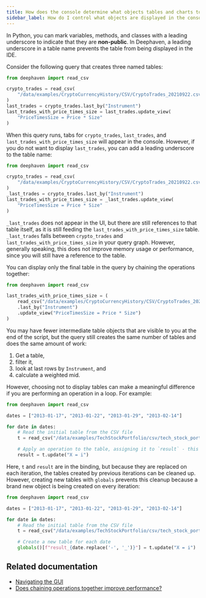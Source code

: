```yaml
---
title: How does the console determine what objects tables and charts to display?
sidebar_label: How do I control what objects are displayed in the console?
---
```


In Python, you can mark variables, methods, and classes with a leading underscore to indicate that they are **non-public**. In Deephaven, a leading underscore in a table name prevents the table from being displayed in the IDE.

Consider the following query that creates three named tables:

```python order=crypto_trades,last_trades,last_trades_with_price_times_size
from deephaven import read_csv

crypto_trades = read_csv(
    "/data/examples/CryptoCurrencyHistory/CSV/CryptoTrades_20210922.csv"
)
last_trades = crypto_trades.last_by("Instrument")
last_trades_with_price_times_size = last_trades.update_view(
    "PriceTimesSize = Price * Size"
)
```

When this query runs, tabs for `crypto_trades`, `last_trades`, and `last_trades_with_price_times_size` will appear in the console. However, if you do not want to display `last_trades`, you can add a leading underscore to the table name:

```python order=crypto_trades,last_trades_with_price_times_size
from deephaven import read_csv

crypto_trades = read_csv(
    "/data/examples/CryptoCurrencyHistory/CSV/CryptoTrades_20210922.csv"
)
_last_trades = crypto_trades.last_by("Instrument")
last_trades_with_price_times_size = _last_trades.update_view(
    "PriceTimesSize = Price * Size"
)
```

`_last_trades` does not appear in the UI, but there are still references to that table itself, as it is still feeding the `last_trades_with_price_times_size` table. `_last_trades` falls between `crypto_trades` and `last_trades_with_price_times_size` in your query graph. However, generally speaking, this does not improve memory usage or performance, since you will still have a reference to the table.

You can display only the final table in the query by chaining the operations together:

```python order=last_trades_with_price_times_size
from deephaven import read_csv

last_trades_with_price_times_size = (
    read_csv("/data/examples/CryptoCurrencyHistory/CSV/CryptoTrades_20210922.csv")
    .last_by("Instrument")
    .update_view("PriceTimesSize = Price * Size")
)
```

You may have fewer intermediate table objects that are visible to you at the end of the script, but the query still creates the same number of tables and does the same amount of work:

1. Get a table,
2. filter it,
3. look at last rows by `Instrument`, and
4. calculate a weighted mid.

However, choosing not to display tables can make a meaningful difference if you are performing an operation in a loop. For example:

```python order=t,result
from deephaven import read_csv

dates = ["2013-01-17", "2013-01-22", "2013-01-29", "2013-02-14"]

for date in dates:
    # Read the initial table from the CSV file
    t = read_csv("/data/examples/TechStockPortfolio/csv/tech_stock_portfolio_slim.csv")

    # Apply an operation to the table, assigning it to `result` - this gets overwritten on all but the last iteration
    result = t.update("X = i")
```

Here, `t` and `result` are in the binding, but because they are replaced on each iteration, the tables created by previous iterations can be cleaned up. However, creating new tables with `globals` prevents this cleanup because a brand new object is being created on every iteration:

```python order=t
from deephaven import read_csv

dates = ["2013-01-17", "2013-01-22", "2013-01-29", "2013-02-14"]

for date in dates:
    # Read the initial table from the CSV file
    t = read_csv("/data/examples/TechStockPortfolio/csv/tech_stock_portfolio_slim.csv")

    # Create a new table for each date
    globals()[f"result_{date.replace('-', '_')}"] = t.update("X = i")
```

## Related documentation

- [Navigating the GUI](../../how-to-guides/user-interface/navigating-the-ui.md)
- [Does chaining operations together improve performance?](./chained-operations.md)
